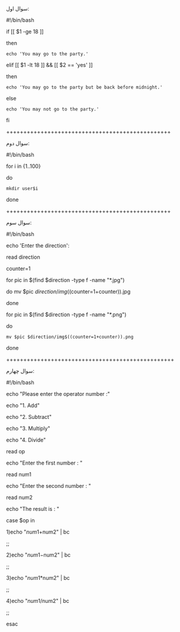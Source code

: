 سوال اول:

#!/bin/bash

if [[ $1 -ge 18 ]]

then

    echo 'You may go to the party.'

elif [[ $1 -lt 18 ]] && [[ $2  == 'yes' ]]

then

    echo 'You may go to the party but be back before midnight.'


else

    echo 'You may not go to the party.'
    
fi

++++++++++++++++++++++++++++++++++++++++++++++++


سوال دوم:

#!/bin/bash

for i in {1..100}

do

    mkdir user$i
    
done

++++++++++++++++++++++++++++++++++++++++++++++++


سوال سوم:

#!/bin/bash

echo 'Enter the direction':

read direction

counter=1

for pic in $(find $direction -type f -name "*.jpg")

do
    mv $pic $direction/img$((counter=1+counter)).jpg
    
done

for pic in $(find $direction -type f -name "*.png")

do

    mv $pic $direction/img$((counter=1+counter)).png
    
done

+++++++++++++++++++++++++++++++++++++++++++++++++

سوال چهارم:

#!/bin/bash

echo "Please enter the operator number :"

echo "1. Add"

echo "2. Subtract"

echo "3. Multiply"

echo "4. Divide"

read op

echo "Enter the first number : "

read num1

echo "Enter the second number : "

read num2

echo "The result is : "

case $op in

  1)echo "$num1+$num2" | bc 
  
  ;; 
  
  2)echo "$num1-$num2" | bc 
  
  ;; 
  
  3)echo "$num1*$num2" | bc
  
  ;; 
  
  4)echo "$num1/$num2" | bc
  
  ;; 
  
esac
